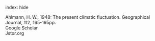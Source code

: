 index: hide

<div class="Citation">

  <div class="Citation-body">
    <div class="Citation-text">Ahlmann, H. W., 1948: The present climatic fluctuation. <span class="Article-journal">Geographical Journal, </span><span class="Article-volume">112, </span>165-195pp.</div>
    <div class="Citation-links">
      <div class="CitationLink" data-href="https://scholar.google.com/scholar?q=The+present+climatic+fluctuation">
        <div class="CitationLink-icon CitationLink-Scholar"></div>
        <div class="CitationLink-text">Google Scholar</div>
      </div>
      <div class="CitationLink" data-href="http://www.jstor.org/stable/1789696">
        <div class="CitationLink-icon CitationLink-Publisher"></div>
        <div class="CitationLink-text">Jstor.org</div>
      </div>
    </div>
  </div>
</div>


<div class="Citation-copy">

</div>